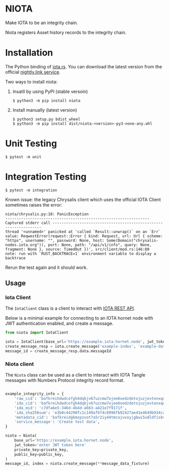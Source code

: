# NIOTA

Make IOTA to be an integrity chain.

Niota registers Asset history records to the integrity chain.

# Installation

The Python binding of [iota.rs](https://github.com/iotaledger/iota.rs/releases). You can download the latest version from the official [nightly.link service](https://nightly.link/iotaledger/iota.rs/workflows/python_binding_publish/dev).

Two ways to install niota:

1. Insatll by using PyPI (stable versoin)

    ```
    $ python3 -m pip install niota
    ```

2. Install manually (latest version)

    ```
    $ python3 setup.py bdist_wheel
    $ python3 -m pip install dist/niota-<version>-py3-none-any.whl
    ```

# Unit Testing

```
$ pytest -m unit
```

# Integration Testing

```
$ pytest -m integration
```

Known issue: the legacy Chrysalis client which uses the official IOTA Client sometimes raises the error:

```
niota/chrysalis.py:18: PanicException
---------------------------------------------------------------- Captured stderr call -----------------------------------------------------------------
thread '<unnamed>' panicked at 'called `Result::unwrap()` on an `Err` value: ReqwestError(reqwest::Error { kind: Request, url: Url { scheme: "https", username: "", password: None, host: Some(Domain("chrysalis-nodes.iota.org")), port: None, path: "/api/v1/info", query: None, fragment: None }, source: TimedOut })', src/client/mod.rs:146:80
note: run with `RUST_BACKTRACE=1` environment variable to display a backtrace
```

Rerun the test again and it should work.


## Usage

### Iota Client

The `IotaClient` class is a client to interact with [IOTA REST API](https://editor.swagger.io/?url=https://raw.githubusercontent.com/rufsam/protocol-rfcs/master/text/0026-rest-api/0026-rest-api.yaml).

Below is a minimal example for connecting to an IOTA hornet node with JWT authentication enabled, and create a message.

```python
from niota import IotaClient

iota = IotaClient(base_url='https://example.iota.hornet.node', jwt_token='enter JWT token here')
create_message_resp = iota.create_message('example-index', 'example-data')
message_id = create_message_resp.data.messageId
```


### Niota client

The `Niota` class can be used as a client to interact with IOTA Tangle messages with Numbers Protocol integrity record format.

```python

example_integrity_info = {
    'raw_cid': 'bafkreihdwdcefgh4dqkjv67uzcmw7ojee6xedzdetojuzjevtenxquvyku',
    'ida_cid': 'bafkreihdwdcefgh4dqkjv67uzcmw7ojee6xedzdetojuzjevtenxquvyku',
    'ida_mid': 'c7dfa6e5-346d-4b4d-a663-a421e7f9171f',
    'ida_sha256sum': 'e3b0c44298fc1c149afbf4c8996fb92427ae41e4649b934ca495991b7852b855',
    'metadata_cid': 'bafkreidgkmzpzvot7a5r2iy44tmcojuvoyjgbwi5udldfisbvn4lnfrmoq',
    'service_message': 'Create test data',
}

niota = Niota(
    base_url='https://example.iota.hornet.node',
    jwt_token='enter JWT token here'
    private_key=private_key,
    public_key=public_key,
)
message_id, index = niota.create_message(**message_data_fixture)

```
